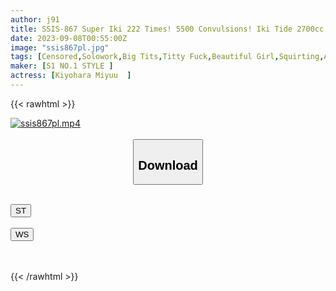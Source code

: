 ```yaml
---
author: j91
title: SSIS-867 Super Iki 222 Times! 5500 Convulsions! Iki Tide 2700cc! The Strongest Amateur Miyu Kiyohara Eros Awakening The First Large, Spasmic, Spasmic Special
date: 2023-09-08T00:55:00Z
image: "ssis867pl.jpg"
tags: [Censored,Solowork,Big Tits,Titty Fuck,Beautiful Girl,Squirting,Acme · Orgasm	 ]
maker: [S1 NO.1 STYLE ]
actress: [Kiyohara Miyuu  ]
---
```



{{< rawhtml >}}

<div class="video" data-videoid="yM6RXrxQ3rC3Yx">
    <a href="javascript:;">
        <img src="https://my.j91.asia/posts/ssis867pl/ssis867pl.jpg" width="WIDTH" height="HEIGHT" alt="ssis867pl.mp4" loading="lazy">
    </a>
</div>

<script type="text/javascript" src="https://j91.asia/asset/on-demand-st.js"></script>

<br>
  <link rel="stylesheet" href="https://j91.asia/asset/bs5.css">
  
  <center>
  <button class="btn btn-primary" type="button" data-bs-toggle="collapse" data-bs-target=".multi-collapse" aria-expanded="false" aria-controls="multiCollapseExample1 multiCollapseExample2"><h2>Download</h2></button></center>
</p>
<div class="row">
  <div class="col">
    <div class="collapse multi-collapse" id="multiCollapseExample1">
      <div class="card card-body">
	      	      <br>
<div class="buttons">  
<a href="https://streamtape.to/v/yM6RXrxQ3rC3Yx"><button class="btn-hover color-3"><i class="fa fa-download"></i> ST</button></a></div>
    </div>
  </div>
</div>
  <div class="col">
    <div class="collapse multi-collapse" id="multiCollapseExample2">
      <div class="card card-body">
	      <br>
<div class="buttons">
    <a href="https://wolfstream.tv/8y094n3nwpdg"><button class="btn-hover color-9"><i class="fa fa-download"></i> WS</button></a></div>
<br><br>
      </div>
    </div>
  </div>
</div>

{{< /rawhtml >}}
